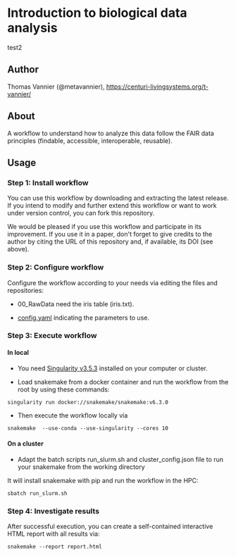 # Introduction to biological data analysis


test2

## Author

Thomas Vannier (@metavannier), https://centuri-livingsystems.org/t-vannier/

## About

A workflow to understand how to analyze this data follow the FAIR data principles (findable, accessible, interoperable, reusable).

## Usage

### Step 1: Install workflow

You can use this workflow by downloading and extracting the latest release. If you intend to modify and further extend this workflow or want to work under version control, you can fork this repository.

We would be pleased if you use this workflow and participate in its improvement. If you use it in a paper, don't forget to give credits to the author by citing the URL of this repository and, if available, its DOI (see above).

### Step 2: Configure workflow

Configure the workflow according to your needs via editing the files and repositories:
- 00_RawData need the iris table (iris.txt).

- [config.yaml](/config.yaml) indicating the parameters to use.

### Step 3: Execute workflow

#### In local

- You need [Singularity v3.5.3](https://github.com/hpcng/singularity/blob/master/INSTALL.md#install-golang) installed on your computer or cluster.

- Load snakemake from a docker container and run the workflow from the root by using these commands:

`singularity run docker://snakemake/snakemake:v6.3.0`

- Then execute the workflow locally via

`snakemake  --use-conda --use-singularity --cores 10`

#### On a cluster

- Adapt the batch scripts run_slurm.sh and cluster_config.json file to run your snakemake from the working directory

It will install snakemake with pip and run the workflow in the HPC:

`sbatch run_slurm.sh`

### Step 4: Investigate results 

After successful execution, you can create a self-contained interactive HTML report with all results via:

`snakemake --report report.html`
